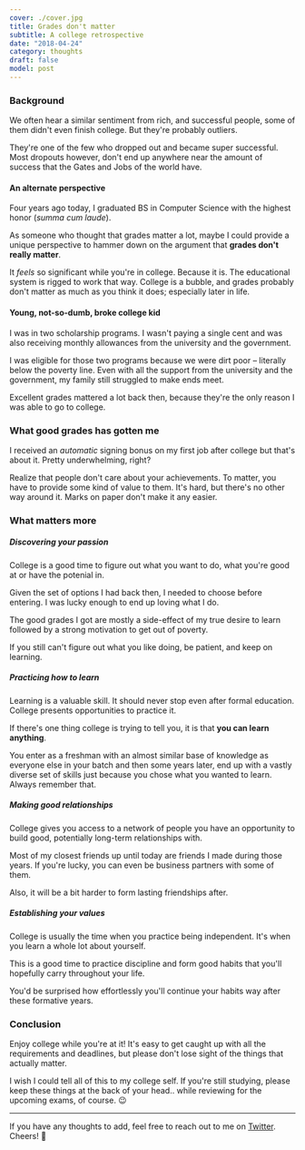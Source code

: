 ```yaml
---
cover: ./cover.jpg
title: Grades don't matter
subtitle: A college retrospective
date: "2018-04-24"
category: thoughts
draft: false
model: post
---
```


### Background

We often hear a similar sentiment from rich, and successful people, some of them didn't even finish college. But they're probably outliers.

They're one of the few who dropped out and became super successful. Most dropouts however, don't end up anywhere near the amount of success that the Gates and Jobs of the world have.

#### An alternate perspective

Four years ago today, I graduated BS in Computer Science with the highest honor (_summa cum laude_).

As someone who thought that grades matter a lot, maybe I could provide a unique perspective to hammer down on the argument that **grades don't really matter**.

It _feels_ so significant while you're in college. Because it is. The educational system is rigged to work that way. College is a bubble, and grades probably don't matter as much as you think it does; especially later in life.

#### Young, not-so-dumb, broke college kid

I was in two scholarship programs. I wasn't paying a single cent and was also receiving monthly allowances from the university and the government.

I was eligible for those two programs because we were dirt poor – literally below the poverty line. Even with all the support from the university and the government, my family still struggled to make ends meet.

Excellent grades mattered a lot back then, because they're the only reason I was able to go to college.

### What good grades has gotten me

I received an _automatic_ signing bonus on my first job after college but that's about it. Pretty underwhelming, right?

Realize that people don't care about your achievements. To matter, you have to provide some kind of value to them. It's hard, but there's no other way around it. Marks on paper don't make it any easier.

### What matters more

##### Discovering your passion

College is a good time to figure out what you want to do, what you're good at or have the potenial in.

Given the set of options I had back then, I needed to choose before entering. I was lucky enough to end up loving what I do.

The good grades I got are mostly a side-effect of my true desire to learn followed by a strong motivation to get out of poverty.

If you still can't figure out what you like doing, be patient, and keep on learning.

##### Practicing how to learn

Learning is a valuable skill. It should never stop even after formal education. College presents opportunities to practice it.

If there's one thing college is trying to tell you, it is that **you can learn anything**.

You enter as a freshman with an almost similar base of knowledge as everyone else in your batch and then some years later, end up with a vastly diverse set of skills just because you chose what you wanted to learn. Always remember that.

##### Making good relationships

College gives you access to a network of people you have an opportunity to build good, potentially long-term relationships with.

Most of my closest friends up until today are friends I made during those years. If you're lucky, you can even be business partners with some of them.

Also, it will be a bit harder to form lasting friendships after.

##### Establishing your values

College is usually the time when you practice being independent. It's when you learn a whole lot about yourself.

This is a good time to practice discipline and form good habits that you'll hopefully carry throughout your life.

You'd be surprised how effortlessly you'll continue your habits way after these formative years.

### Conclusion

Enjoy college while you're at it! It's easy to get caught up with all the requirements and deadlines, but please don't lose sight of the things that actually matter.

I wish I could tell all of this to my college self. If you're still studying, please keep these things at the back of your head.. while reviewing for the upcoming exams, of course. 😉

---

If you have any thoughts to add, feel free to reach out to me on [Twitter](https://twitter.com/nelonoel). Cheers! 🍻
